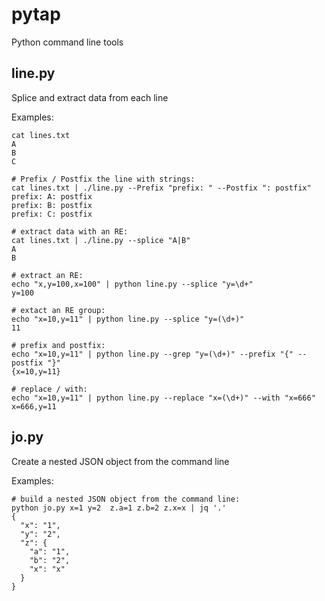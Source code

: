 # pytap
Python command line tools

## line.py

Splice and extract data from each line

Examples:

```
cat lines.txt
A
B
C

# Prefix / Postfix the line with strings:
cat lines.txt | ./line.py --Prefix "prefix: " --Postfix ": postfix"
prefix: A: postfix
prefix: B: postfix
prefix: C: postfix

# extract data with an RE:
cat lines.txt | ./line.py --splice "A|B"
A
B

# extract an RE:
echo "x,y=100,x=100" | python line.py --splice "y=\d+"
y=100

# extact an RE group:
echo "x=10,y=11" | python line.py --splice "y=(\d+)"
11

# prefix and postfix:
echo "x=10,y=11" | python line.py --grep "y=(\d+)" --prefix "{" --postfix "}"
{x=10,y=11}

# replace / with:
echo "x=10,y=11" | python line.py --replace "x=(\d+)" --with "x=666"
x=666,y=11

```

## jo.py

Create a nested JSON object from the command line

Examples:

```
# build a nested JSON object from the command line:
python jo.py x=1 y=2  z.a=1 z.b=2 z.x=x | jq '.'
{
  "x": "1",
  "y": "2",
  "z": {
    "a": "1",
    "b": "2",
    "x": "x"
  }
}

```

